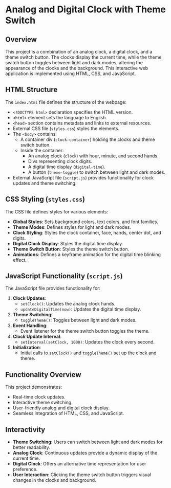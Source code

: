 # Analog and Digital Clock with Theme Switch

## Overview
This project is a combination of an analog clock, a digital clock, and a theme switch button. The clocks display the current time, while the theme switch button toggles between light and dark modes, altering the appearance of the clocks and the background. This interactive web application is implemented using HTML, CSS, and JavaScript.

## HTML Structure
The `index.html` file defines the structure of the webpage:
- `<!DOCTYPE html>` declaration specifies the HTML version.
- `<html>` element sets the language to English.
- `<head>` section contains metadata and links to external resources.
- External CSS file (`styles.css`) styles the elements.
- The `<body>` contains:
  - A container div (`clock-container`) holding the clocks and theme switch button.
  - Inside the container:
    - An analog clock (`clock`) with hour, minute, and second hands.
    - Divs representing clock digits.
    - A digital time display (`digital-time`).
    - A button (`theme-toggle`) to switch between light and dark modes.
- External JavaScript file (`script.js`) provides functionality for clock updates and theme switching.

## CSS Styling (`styles.css`)
The CSS file defines styles for various elements:
- **Global Styles**: Sets background colors, text colors, and font families.
- **Theme Modes**: Defines styles for light and dark modes.
- **Clock Styling**: Styles the clock container, face, hands, center dot, and digits.
- **Digital Clock Display**: Styles the digital time display.
- **Theme Switch Button**: Styles the theme switch button.
- **Animations**: Defines a keyframe animation for the digital time blinking effect.

## JavaScript Functionality (`script.js`)
The JavaScript file provides functionality for:
1. **Clock Updates**:
   - `setClock()`: Updates the analog clock hands.
   - `updateDigitalTime(now)`: Updates the digital time display.
2. **Theme Switching**:
   - `toggleTheme()`: Toggles between light and dark modes.
3. **Event Handling**:
   - Event listener for the theme switch button toggles the theme.
4. **Clock Update Interval**:
   - `setInterval(setClock, 1000)`: Updates the clock every second.
5. **Initialization**:
   - Initial calls to `setClock()` and `toggleTheme()` set up the clock and theme.

## Functionality Overview
This project demonstrates:
- Real-time clock updates.
- Interactive theme switching.
- User-friendly analog and digital clock display.
- Seamless integration of HTML, CSS, and JavaScript.

## Interactivity
- **Theme Switching**: Users can switch between light and dark modes for better readability.
- **Analog Clock**: Continuous updates provide a dynamic display of the current time.
- **Digital Clock**: Offers an alternative time representation for user preference.
- **User Interaction**: Clicking the theme switch button triggers visual changes in the clocks and background.
